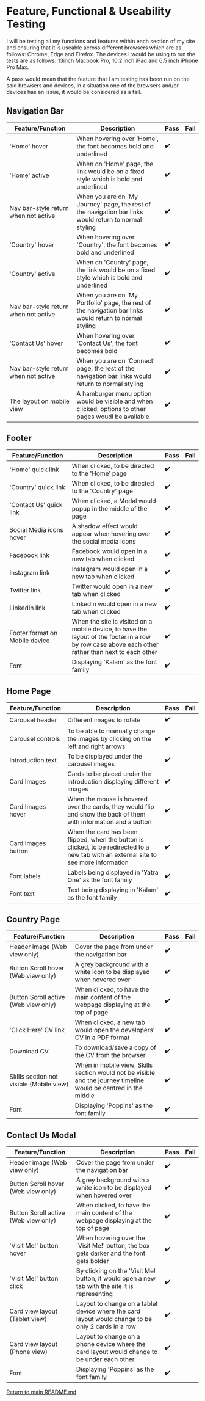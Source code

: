 # Feature, Functional & Useability Testing

I will be testing all my functions and features within each section of my site and ensuring that it is useable across different browsers which are as follows: Chrome, Edge and Firefox. The devices I would be using to run the tests are as follows: 13inch Macbook Pro, 10.2 inch iPad and 6.5 inch iPhone Pro Max.

A pass would mean that the feature that I am testing has been run on the said browsers and devices, in a situation one of the browsers and/or devices has an issue, it would be considered as a fail.

## Navigation Bar

Feature/Function | Description | Pass | Fail
------------ | ------------- | ------------- | -------------
'Home' hover | When hovering over 'Home', the font becomes bold and underlined | :heavy_check_mark: |
'Home' active | When on 'Home' page, the link would be on a fixed style which is bold and underlined | :heavy_check_mark: |
Nav bar-style return when not active | When you are on 'My Journey' page, the rest of the navigation bar links would return to normal styling  | :heavy_check_mark: |
'Country' hover | When hovering over 'Country', the font becomes bold and underlined | :heavy_check_mark: |
'Country' active | When on 'Country' page, the link would be on a fixed style which is bold and underlined | :heavy_check_mark: |
Nav bar-style return when not active |  When you are on 'My Portfolio' page, the rest of the navigation bar links would return to normal styling  | :heavy_check_mark: |
'Contact Us' hover | When hovering over 'Contact Us', the font becomes bold | :heavy_check_mark: |
Nav bar-style return when not active |  When you are on 'Connect' page, the rest of the navigation bar links would return to normal styling  | :heavy_check_mark: |
The layout on mobile view | A hamburger menu option would be visible and when clicked, options to other pages woudl be available| :heavy_check_mark: |

## Footer

Feature/Function | Description | Pass | Fail
------------ | ------------- | ------------- | -------------
'Home' quick link | When clicked, to be directed to the 'Home' page | :heavy_check_mark: |
'Country' quick link | When clicked, to be directed to the 'Country' page | :heavy_check_mark: |
'Contact Us' quick link | When clicked, a Modal would popup in the middle of the page | :heavy_check_mark: |
Social Media icons hover | A shadow effect would appear when hovering over the social media icons | :heavy_check_mark: |
Facebook link | Facebook would open in a new tab when clicked | :heavy_check_mark: |
Instagram link | Instagram would open in a new tab when clicked | :heavy_check_mark: |
Twitter link | Twitter would open in a new tab when clicked | :heavy_check_mark: |
LinkedIn link | LinkedIn would open in a new tab when clicked | :heavy_check_mark: |
Footer format on Mobile device | When the site is visited on a mobile device, to have the layout of the footer in a row by row case above each other rather than next to each other | :heavy_check_mark: |
Font | Displaying 'Kalam' as the font family | :heavy_check_mark: |

## Home Page

Feature/Function | Description | Pass | Fail
------------ | ------------- | ------------- | -------------
Carousel header | Different images to rotate | :heavy_check_mark: |
Carousel controls | To be able to manually change the images by clicking on the left and right arrows  | :heavy_check_mark: |
Introduction text | To be displayed under the carousel images  | :heavy_check_mark: |
Card Images | Cards to be placed under the introduction displaying different images | :heavy_check_mark: |
Card Images hover | When the mouse is hovered over the cards, they would flip and show the back of them with information and a button | :heavy_check_mark: |
Card Images button | When the card has been flipped, when the button is clicked, to be redirected to a new tab with an external site to see more information | :heavy_check_mark: |
Font labels | Labels being displayed in 'Yatra One' as the font family | :heavy_check_mark: |
Font text | Text being displaying in 'Kalam' as the font family | :heavy_check_mark: |

## Country Page

Feature/Function | Description | Pass | Fail
------------ | ------------- | ------------- | -------------
Header image (Web view only) | Cover the page from under the navigation bar  | :heavy_check_mark: |
Button Scroll hover (Web view only) | A grey background with a white icon to be displayed when hovered over | :heavy_check_mark: |
Button Scroll active (Web view only) | When clicked, to have the main content of the webpage displaying at the top of page | :heavy_check_mark: |
'Click Here' CV link  | When clicked, a new tab would open the developers' CV in a PDF format | :heavy_check_mark: |
Download CV | To download/save a copy of the CV from the browser | :heavy_check_mark: |
Skills section not visible (Mobile view) | When in mobile view, Skills section would not be visible and the journey timeline would be centred in the middle | :heavy_check_mark: |
Font | Displaying 'Poppins' as the font family | :heavy_check_mark: |

## Contact Us Modal

Feature/Function | Description | Pass | Fail
------------ | ------------- | ------------- | -------------
Header image (Web view only) | Cover the page from under the navigation bar  | :heavy_check_mark: |
Button Scroll hover (Web view only) | A grey background with a white icon to be displayed when hovered over | :heavy_check_mark: |
Button Scroll active (Web view only) | When clicked, to have the main content of the webpage displaying at the top of page | :heavy_check_mark: |
'Visit Me!' button hover | When hovering over the 'Visit Me!' button, the box gets darker and the font gets bolder | :heavy_check_mark: |
'Visit Me!' button click | By clicking on the 'Visit Me! button, it would open a new tab with the site it is representing | :heavy_check_mark: |
Card view layout (Tablet view) | Layout to change on a tablet device where the card layout would change to be only 2 cards in a row | :heavy_check_mark: |
Card view layout (Phone view) | Layout to change on a phone device where the card layout would change to be under each other | :heavy_check_mark: |
Font | Displaying 'Poppins' as the font family | :heavy_check_mark: |


[Return to main README.md](https://github.com/adnanmuhtadi/milestone-project-2)

